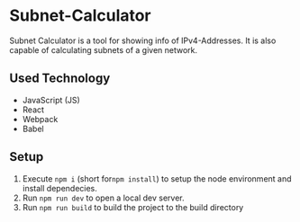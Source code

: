 # Subnet-Calculator

Subnet Calculator is a tool for showing info of IPv4-Addresses.
It is also capable of calculating subnets of a given network.

## Used Technology

- JavaScript (JS)
- React
- Webpack
- Babel

## Setup

1.  Execute `npm i` (short for`npm install`) to setup the node environment and install dependecies.
2.  Run `npm run dev` to open a local dev server.
3.  Run `npm run build` to build the project to the build directory
